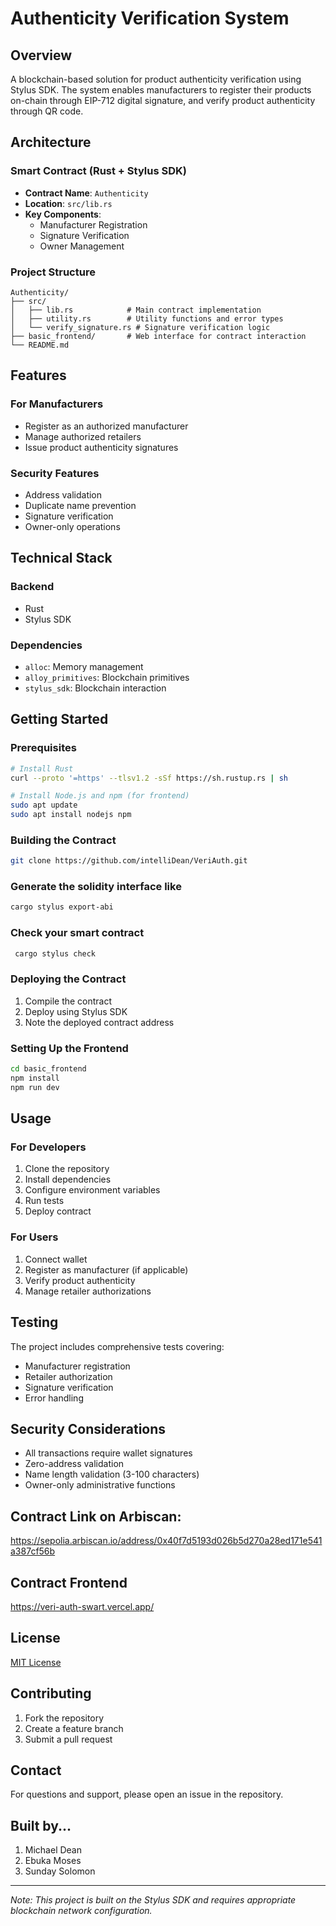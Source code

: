 # Authenticity Verification System

## Overview

A blockchain-based solution for product authenticity verification using Stylus SDK. The system enables manufacturers to register their products on-chain through EIP-712 digital signature, and verify product authenticity through QR code.

## Architecture

### Smart Contract (Rust + Stylus SDK)

- **Contract Name**: `Authenticity`
- **Location**: `src/lib.rs`
- **Key Components**:
  - Manufacturer Registration
  - Signature Verification
  - Owner Management

### Project Structure

```
Authenticity/
├── src/
│   ├── lib.rs            # Main contract implementation
│   ├── utility.rs        # Utility functions and error types
│   └── verify_signature.rs # Signature verification logic
├── basic_frontend/       # Web interface for contract interaction
└── README.md
```

## Features

### For Manufacturers

- Register as an authorized manufacturer
- Manage authorized retailers
- Issue product authenticity signatures

### Security Features

- Address validation
- Duplicate name prevention
- Signature verification
- Owner-only operations

## Technical Stack

### Backend

- Rust
- Stylus SDK

### Dependencies

- `alloc`: Memory management
- `alloy_primitives`: Blockchain primitives
- `stylus_sdk`: Blockchain interaction

## Getting Started

### Prerequisites

```bash
# Install Rust
curl --proto '=https' --tlsv1.2 -sSf https://sh.rustup.rs | sh

# Install Node.js and npm (for frontend)
sudo apt update
sudo apt install nodejs npm
```

### Building the Contract

```bash
git clone https://github.com/intelliDean/VeriAuth.git
```

### Generate the solidity interface like

```bash
cargo stylus export-abi
```

### Check your smart contract

```bash
 cargo stylus check
 ```

### Deploying the Contract

1. Compile the contract
2. Deploy using Stylus SDK
3. Note the deployed contract address

### Setting Up the Frontend

```bash
cd basic_frontend
npm install
npm run dev
```

## Usage

### For Developers

1. Clone the repository
2. Install dependencies
3. Configure environment variables
4. Run tests
5. Deploy contract

### For Users

1. Connect wallet
2. Register as manufacturer (if applicable)
3. Verify product authenticity
4. Manage retailer authorizations

## Testing

The project includes comprehensive tests covering:

- Manufacturer registration
- Retailer authorization
- Signature verification
- Error handling

## Security Considerations

- All transactions require wallet signatures
- Zero-address validation
- Name length validation (3-100 characters)
- Owner-only administrative functions

## Contract Link on Arbiscan:
https://sepolia.arbiscan.io/address/0x40f7d5193d026b5d270a28ed171e541a387cf56b

## Contract Frontend
https://veri-auth-swart.vercel.app/

## License

[MIT License](LICENSE)

## Contributing

1. Fork the repository
2. Create a feature branch
3. Submit a pull request

## Contact

For questions and support, please open an issue in the repository.

## Built by...

1. Michael Dean
2. Ebuka Moses
3. Sunday Solomon

---

_Note: This project is built on the Stylus SDK and requires appropriate blockchain network configuration._
